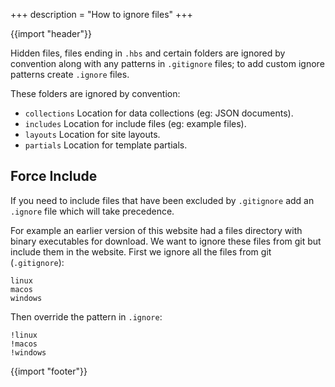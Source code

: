 +++
description = "How to ignore files"
+++

{{import "header"}}

Hidden files, files ending in `.hbs` and certain folders are ignored by convention along with any patterns in `.gitignore` files; to add custom ignore patterns create `.ignore` files.

These folders are ignored by convention:

* `collections` Location for data collections (eg: JSON documents).
* `includes` Location for include files (eg: example files).
* `layouts` Location for site layouts.
* `partials` Location for template partials.

## Force Include

If you need to include files that have been excluded by `.gitignore` add an `.ignore` file which will take precedence.

For example an earlier version of this website had a files directory with binary executables for download. We want to ignore these files from git but include them in the website. First we ignore all the files from git (`.gitignore`):

```
linux
macos
windows
```

Then override the pattern in `.ignore`:

```
!linux
!macos
!windows
```

{{import "footer"}}
